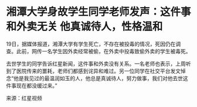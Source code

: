 # 湘潭大学身故学生同学老师发声：这件事和外卖无关 他真诚待人，性格温和

19日，据媒体报道，湘潭大学有学生死亡，不存在被投毒的情况，死因仍在调查。此前，网传一名学生因外卖经常被偷，在外卖中投毒致偷外卖的学生被毒死。

去世学生的同学告诉红星新闻，这件事和外卖没有关系。一名老师也表示，上周听到了医院传来的噩耗，老师们都感到诧异和难过。另一位同学在社交平台发文悼念“他是我见过的最温润如玉的人，他总是真诚待人，努力做事，我们对他去世这件事现在都没缓过来。”

来源：红星视频

